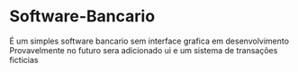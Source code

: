 # Software-Bancario
É um simples software bancario sem interface grafica em desenvolvimento
Provavelmente no futuro sera adicionado ui e um sistema de transações ficticias
